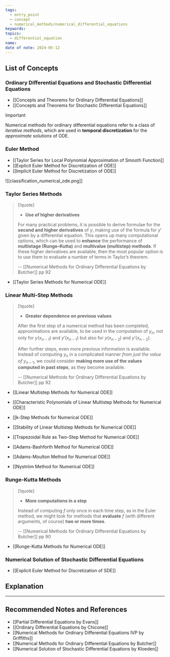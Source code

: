 ```yaml
---
tags:
  - entry_point
  - concept
  - numerical_methods/numerical_differential_equations
keywords: 
topics:
  - differential_equation
name: 
date of note: 2024-05-12
---
```


## List of Concepts


### Ordinary Differential Equations and Stochastic Differential Equations

- [[Concepts and Theorems for Ordinary Differential Equations]]
- [[Concepts and Theorems for Stochastic Differential Equations]]

>[!important]
>Numerical methods for ordinary differential equations refer to a class of *iterative methods*, which are used in **temporal discretization** for the *approximate solutions* of ODE.

### Euler Method

- [[Taylor Series for Local Polynomial Approximation of Smooth Function]]
- [[Explicit Euler Method for Discretization of ODE]]
- [[Implicit Euler Method for Discretization of ODE]]



![[classification_numerical_ode.png]]

### Taylor Series Methods

>[!quote]
>- **Use of higher derivatives**
>  
>For many practical problems, it is possible to derive formulae for the **second and higher derivatives** of $y$, making use of the formula for $y′$ given by a differential equation. This opens up many computational options, which can be used to **enhance** the performance of **multistage (Runge–Kutta)** and **multivalue (multistep) methods**. If these higher derivatives are available, then the most popular option is to use them to evaluate a number of terms in Taylor’s theorem.
>
>-- [[Numerical Methods for Ordinary Differential Equations by Butcher]] pp 92  

- [[Taylor Series Methods for Numerical ODE]]


### Linear Multi-Step Methods

>[!quote]
>- **Greater dependence on previous values**
>
>After the first step of a numerical method has been completed, approximations are available, to be used in the computation of $y_{n}$, not only for $y(x_{n-1})$ and $y'(x_{n-1})$ but  also for $y(x_{n-2})$ and $y'(x_{n-2})$. 
>
>After further steps, even more previous information is available. Instead of computing $y_{n}$ in a complicated manner *from just the value of* $y_{n-1}$, we could consider **making more use of the values computed in past steps**, as they become available.
>
>-- [[Numerical Methods for Ordinary Differential Equations by Butcher]] pp 92

- [[Linear Multistep Methods for Numerical ODE]]

- [[Characteristic Polynomials of Linear Multistep Methods for Numerical ODE]]
- [[k-Step Methods for Numerical ODE]]
- [[Stability of Linear Multistep Methods for Numerical ODE]]

- [[Trapezoidal Rule as Two-Step Method for Numerical ODE]]
- [[Adams-Bashforth Method for Numerical ODE]]
- [[Adams-Moulton Method for Numerical ODE]]
- [[Nyström Method for Numerical ODE]]



### Runge-Kutta Methods

>[!quote]
>- **More computations in a step**
>
>Instead of computing $f$ only once in each time step, as in the Euler method, we might look for methods that **evaluate** $f$ (with different arguments, of course) **two or more times**.
>
>-- [[Numerical Methods for Ordinary Differential Equations by Butcher]] pp 90

- [[Runge-Kutta Methods for Numerical ODE]]



### Numerical Solution of Stochastic Differential Equations

- [[Explicit Euler Method for Discretization of SDE]]



## Explanation





-----------
##  Recommended Notes and References




- [[Partial Differential Equations by Evans]]
- [[Ordinary Differential Equations by Chicone]]
- [[Numerical Methods for Ordinary Differential Equations IVP by Griffiths]]
- [[Numerical Methods for Ordinary Differential Equations by Butcher]]
- [[Numerical Solution of Stochastic Differential Equations by Kloeden]]